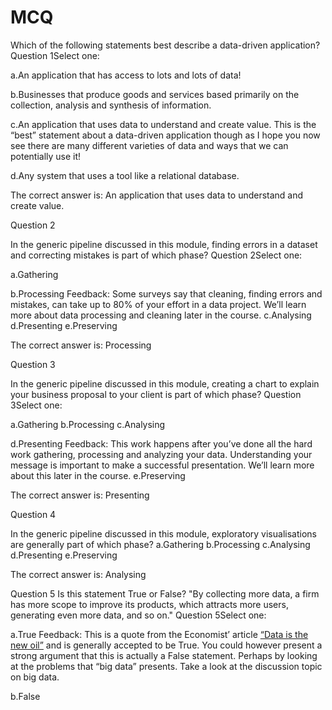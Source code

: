 # MCQ

Which of the following statements best describe a data-driven application?
Question 1Select one:

a.An application that has access to lots and lots of data!

b.Businesses that produce goods and services based primarily on the collection, analysis and synthesis of information.

c.An application that uses data to understand and create value.
This is the “best” statement about a data-driven application though as I hope you now see there are many different varieties of data and ways that we can potentially use it!

d.Any system that uses a tool like a relational database.

The correct answer is: An application that uses data to understand and create value.

Question 2

In the generic pipeline discussed in this module, finding errors in a dataset and correcting mistakes is part of which phase?
Question 2Select one:

a.Gathering

b.Processing
Feedback: Some surveys say that cleaning, finding errors and mistakes, can take up to 80% of your effort in a data project. We’ll learn more about data processing and cleaning later in the course.
c.Analysing
d.Presenting
e.Preserving

The correct answer is: Processing

Question 3

In the generic pipeline discussed in this module, creating a chart to explain your business proposal to your client is part of which phase?
Question 3Select one:

a.Gathering
b.Processing
c.Analysing

d.Presenting
Feedback: This work happens after you’ve done all the hard work gathering, processing and analyzing your data. Understanding your message is important to make a successful presentation. We’ll learn more about this later in the course.
e.Preserving

The correct answer is: Presenting


Question 4

In the generic pipeline discussed in this module, exploratory visualisations are generally part of which phase?
a.Gathering
b.Processing
c.Analysing
d.Presenting
e.Preserving

The correct answer is: Analysing

Question 5
Is this statement True or False? "By collecting more data, a firm has more scope to improve its products, which attracts more users, generating even more data, and so on."
Question 5Select one:

a.True
Feedback: This is a quote from the Economist’ article [“Data is the new oil”](https://www.economist.com/leaders/2017/05/06/the-worlds-most-valuable-resource-is-no-longer-oil-but-data) and is generally accepted to be True. You could however present a strong argument that this is actually a False statement. Perhaps by looking at the problems that “big data” presents. Take a look at the discussion topic on big data.

b.False
